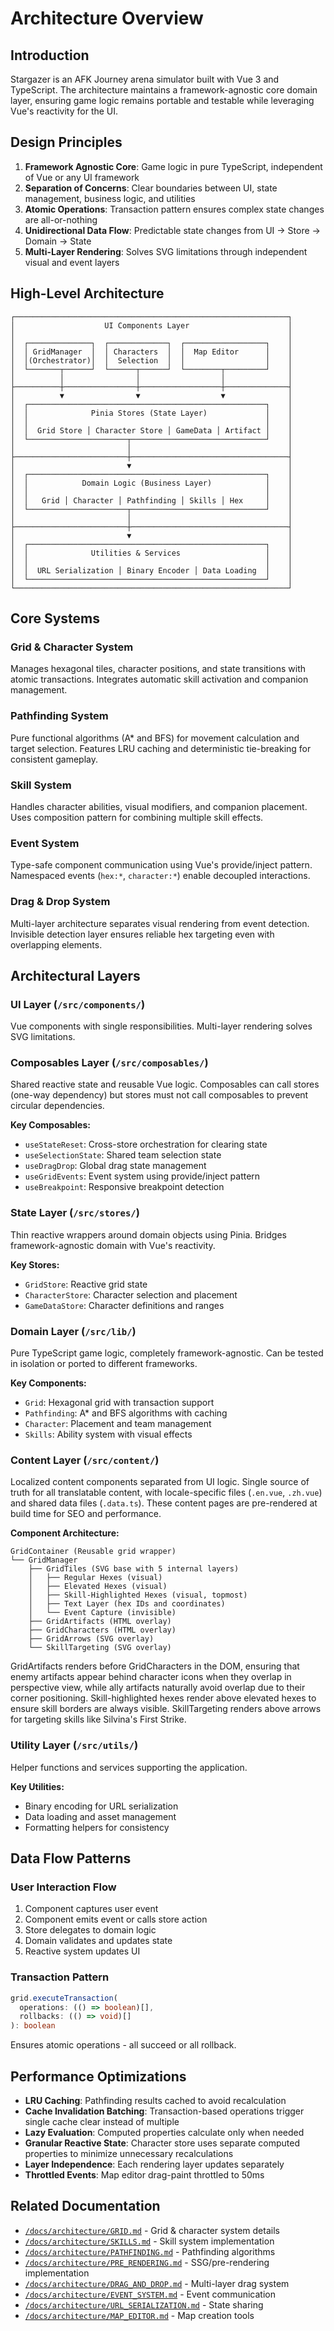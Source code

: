 # Architecture Overview

## Introduction

Stargazer is an AFK Journey arena simulator built with Vue 3 and TypeScript. The architecture maintains a framework-agnostic core domain layer, ensuring game logic remains portable and testable while leveraging Vue's reactivity for the UI.

## Design Principles

1. **Framework Agnostic Core**: Game logic in pure TypeScript, independent of Vue or any UI framework
2. **Separation of Concerns**: Clear boundaries between UI, state management, business logic, and utilities
3. **Atomic Operations**: Transaction pattern ensures complex state changes are all-or-nothing
4. **Unidirectional Data Flow**: Predictable state changes from UI → Store → Domain → State
5. **Multi-Layer Rendering**: Solves SVG limitations through independent visual and event layers

## High-Level Architecture

```
┌─────────────────────────────────────────────────────────────┐
│                    UI Components Layer                      │
│                                                             │
│  ┌──────────────┐  ┌─────────────┐  ┌──────────────────┐    │
│  │ GridManager  │  │ Characters  │  │  Map Editor      │    │
│  │(Orchestrator)│  │  Selection  │  │                  │    │
│  └───────┬──────┘  └──────┬──────┘  └────────┬─────────┘    │
│          │                │                  │              │
├──────────┼────────────────┼──────────────────┼──────────────┤
│          ▼                ▼                  ▼              │
│  ┌─────────────────────────────────────────────────────┐    │
│  │              Pinia Stores (State Layer)             │    │
│  │                                                     │    │
│  │  Grid Store │ Character Store │ GameData │ Artifact │    │
│  └──────────────────────┬──────────────────────────────┘    │
│                         │                                   │
├─────────────────────────┼───────────────────────────────────┤
│                         ▼                                   │
│  ┌─────────────────────────────────────────────────────┐    │
│  │            Domain Logic (Business Layer)            │    │
│  │                                                     │    │
│  │   Grid │ Character │ Pathfinding │ Skills │ Hex     │    │
│  └──────────────────────┬──────────────────────────────┘    │
│                         │                                   │
├─────────────────────────┼───────────────────────────────────┤
│                         ▼                                   │
│  ┌─────────────────────────────────────────────────────┐    │
│  │              Utilities & Services                   │    │
│  │                                                     │    │
│  │  URL Serialization │ Binary Encoder │ Data Loading  │    │
│  └─────────────────────────────────────────────────────┘    │
└─────────────────────────────────────────────────────────────┘
```

## Core Systems

### Grid & Character System

Manages hexagonal tiles, character positions, and state transitions with atomic transactions. Integrates automatic skill activation and companion management.

### Pathfinding System

Pure functional algorithms (A\* and BFS) for movement calculation and target selection. Features LRU caching and deterministic tie-breaking for consistent gameplay.

### Skill System

Handles character abilities, visual modifiers, and companion placement. Uses composition pattern for combining multiple skill effects.

### Event System

Type-safe component communication using Vue's provide/inject pattern. Namespaced events (`hex:*`, `character:*`) enable decoupled interactions.

### Drag & Drop System

Multi-layer architecture separates visual rendering from event detection. Invisible detection layer ensures reliable hex targeting even with overlapping elements.

## Architectural Layers

### UI Layer (`/src/components/`)

Vue components with single responsibilities. Multi-layer rendering solves SVG limitations.

### Composables Layer (`/src/composables/`)

Shared reactive state and reusable Vue logic. Composables can call stores (one-way dependency) but stores must not call composables to prevent circular dependencies.

**Key Composables:**

- `useStateReset`: Cross-store orchestration for clearing state
- `useSelectionState`: Shared team selection state
- `useDragDrop`: Global drag state management
- `useGridEvents`: Event system using provide/inject pattern
- `useBreakpoint`: Responsive breakpoint detection

### State Layer (`/src/stores/`)

Thin reactive wrappers around domain objects using Pinia. Bridges framework-agnostic domain with Vue's reactivity.

**Key Stores:**

- `GridStore`: Reactive grid state
- `CharacterStore`: Character selection and placement
- `GameDataStore`: Character definitions and ranges

### Domain Layer (`/src/lib/`)

Pure TypeScript game logic, completely framework-agnostic. Can be tested in isolation or ported to different frameworks.

**Key Components:**

- `Grid`: Hexagonal grid with transaction support
- `Pathfinding`: A\* and BFS algorithms with caching
- `Character`: Placement and team management
- `Skills`: Ability system with visual effects

### Content Layer (`/src/content/`)

Localized content components separated from UI logic. Single source of truth for all translatable content, with locale-specific files (`.en.vue`, `.zh.vue`) and shared data files (`.data.ts`). These content pages are pre-rendered at build time for SEO and performance.

**Component Architecture:**

```
GridContainer (Reusable grid wrapper)
└── GridManager
    ├── GridTiles (SVG base with 5 internal layers)
    │   ├── Regular Hexes (visual)
    │   ├── Elevated Hexes (visual)
    │   ├── Skill-Highlighted Hexes (visual, topmost)
    │   ├── Text Layer (hex IDs and coordinates)
    │   └── Event Capture (invisible)
    ├── GridArtifacts (HTML overlay)
    ├── GridCharacters (HTML overlay)
    ├── GridArrows (SVG overlay)
    └── SkillTargeting (SVG overlay)
```

GridArtifacts renders before GridCharacters in the DOM, ensuring that enemy artifacts appear behind character icons when they overlap in perspective view, while ally artifacts naturally avoid overlap due to their corner positioning. Skill-highlighted hexes render above elevated hexes to ensure skill borders are always visible. SkillTargeting renders above arrows for targeting skills like Silvina's First Strike.

### Utility Layer (`/src/utils/`)

Helper functions and services supporting the application.

**Key Utilities:**

- Binary encoding for URL serialization
- Data loading and asset management
- Formatting helpers for consistency

## Data Flow Patterns

### User Interaction Flow

1. Component captures user event
2. Component emits event or calls store action
3. Store delegates to domain logic
4. Domain validates and updates state
5. Reactive system updates UI

### Transaction Pattern

```typescript
grid.executeTransaction(
  operations: (() => boolean)[],
  rollbacks: (() => void)[]
): boolean
```

Ensures atomic operations - all succeed or all rollback.

## Performance Optimizations

- **LRU Caching**: Pathfinding results cached to avoid recalculation
- **Cache Invalidation Batching**: Transaction-based operations trigger single cache clear instead of multiple
- **Lazy Evaluation**: Computed properties calculate only when needed
- **Granular Reactive State**: Character store uses separate computed properties to minimize unnecessary recalculations
- **Layer Independence**: Each rendering layer updates separately
- **Throttled Events**: Map editor drag-paint throttled to 50ms

## Related Documentation

- [`/docs/architecture/GRID.md`](./architecture/GRID.md) - Grid & character system details
- [`/docs/architecture/SKILLS.md`](./architecture/SKILLS.md) - Skill system implementation
- [`/docs/architecture/PATHFINDING.md`](./architecture/PATHFINDING.md) - Pathfinding algorithms
- [`/docs/architecture/PRE_RENDERING.md`](./architecture/PRE_RENDERING.md) - SSG/pre-rendering implementation
- [`/docs/architecture/DRAG_AND_DROP.md`](./architecture/DRAG_AND_DROP.md) - Multi-layer drag system
- [`/docs/architecture/EVENT_SYSTEM.md`](./architecture/EVENT_SYSTEM.md) - Event communication
- [`/docs/architecture/URL_SERIALIZATION.md`](./architecture/URL_SERIALIZATION.md) - State sharing
- [`/docs/architecture/MAP_EDITOR.md`](./architecture/MAP_EDITOR.md) - Map creation tools
